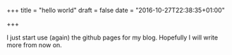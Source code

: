 +++
title = "hello world"
draft = false
date = "2016-10-27T22:38:35+01:00"

+++

I just start use (again) the github pages for my blog. Hopefully I will write more from now on.

